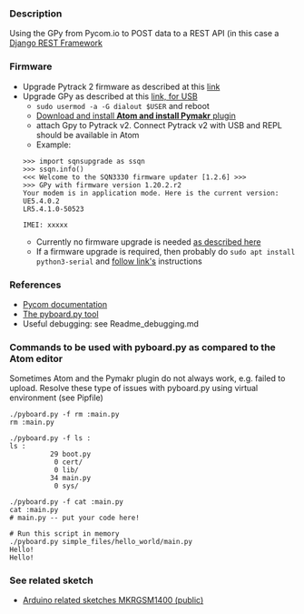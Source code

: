### Description
Using the GPy from Pycom.io to POST data to a REST API (in this case a [Django REST Framework](https://www.django-rest-framework.org/)

### Firmware
* Upgrade Pytrack 2 firmware as described at this [link](https://docs.pycom.io/updatefirmware/expansionboard/)
* Upgrade GPy as described at this [link, for USB](https://docs.pycom.io/updatefirmware/ltemodem/)
    * `sudo usermod -a -G dialout $USER` and reboot 
    * [Download and install __Atom and install Pymakr__ plugin](https://docs.pycom.io/gettingstarted/software/atom/)
    * attach Gpy to Pytrack v2.  Connect Pytrack v2 with USB and REPL should be available in Atom
    * Example:
    ```
    >>> import sqnsupgrade as ssqn
    >>> ssqn.info()
    <<< Welcome to the SQN3330 firmware updater [1.2.6] >>>
    >>> GPy with firmware version 1.20.2.r2
    Your modem is in application mode. Here is the current version:
    UE5.4.0.2
    LR5.4.1.0-50523

    IMEI: xxxxx
    ```
    * Currently no firmware upgrade is needed [as described here](https://docs.pycom.io/updatefirmware/ltemodem/)
    * If a firmware upgrade is required, then probably do `sudo apt install python3-serial` and [follow link's](https://docs.pycom.io/updatefirmware/ltemodem/) instructions

### References 
* [Pycom documentation](https://docs.pycom.io/)
* [The pyboard.py tool](https://docs.micropython.org/en/latest/reference/pyboard.py.html)
* Useful debugging: see Readme_debugging.md

### Commands to be used with pyboard.py as compared to the Atom editor
Sometimes Atom and the Pymakr plugin do not always work, e.g. failed to upload.
Resolve these type of issues with pyboard.py using virtual environment (see Pipfile)

```
./pyboard.py -f rm :main.py
rm :main.py

./pyboard.py -f ls :
ls :
          29 boot.py
           0 cert/
           0 lib/
          34 main.py
           0 sys/

./pyboard.py -f cat :main.py
cat :main.py
# main.py -- put your code here!

# Run this script in memory
./pyboard.py simple_files/hello_world/main.py
Hello!
Hello!

```

### See related sketch
* [Arduino related sketches MKRGSM1400 (public)](https://github.com/johnedstone/mkrgsm1400-post-json-ssl)

<!---
# vim: ai et ts=4 sw=4 sts=4 nu
-->
